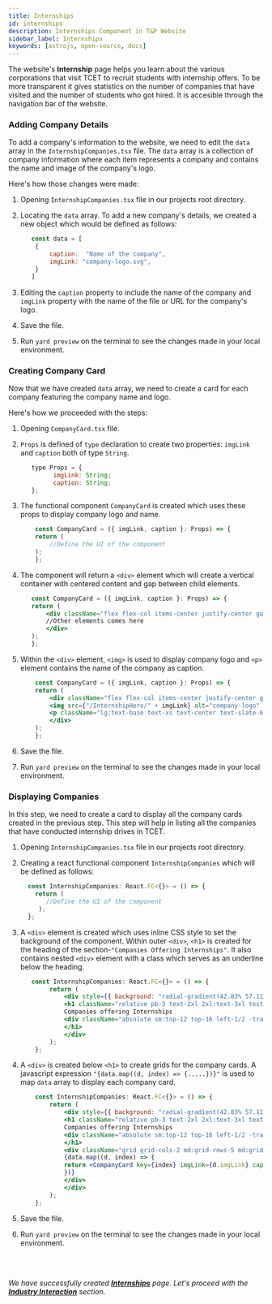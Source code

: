 ```yaml
---
title: Internships
id: internships
description: Internships Component in T&P Website
sidebar_label: Internships
keywords: [astrojs, open-source, docs]
---
```


The website's **Internship** page helps you learn about the various corporations that visit TCET to recruit students with internship offers. To be more transparent it gives statistics on the number of companies that have visited and the number of students who got hired. It is accesible through the navigation bar of the website.

### Adding Company Details

To add a company's information to the website, we need to edit the `data` array in the `InternshipCompanies.tsx` file. The `data` array is a collection of company information where each item represents a company and contains the name and image of the company's logo. 

Here's how those changes were made:

1. Opening `InternshipCompanies.tsx` file in our projects root directory. 

2. Locating the `data` array. To add a new company's details, we created a new object which would be defined as follows:
   
    ```jsx title="InternshipCompanies.tsx" showLineNumbers 
       const data = [
        {
            caption:  "Name of the company",
            imgLink: "company-logo.svg",
        }
       ]
    ```
3. Editing the `caption` property to include the name of the company and `imgLink` property with the name of the file or URL for the company's logo. 

4. Save the file. 

5. Run `yard preview` on the terminal to see the changes made in your local environment.

### Creating Company Card

Now that we have created `data` array, we need to create a card for each company featuring the company name and logo. 

Here's how we proceeded with the steps:

1. Opening `CompanyCard.tsx` file. 

2. `Props` is defined of `type` declaration to create two properties: `imgLink` and `caption` both of type `String`. 
     
     ```jsx title="CompanyCard.tsx" showLineNumbers 
        type Props = {
              imgLink: String;
              caption: String;
        };
    ```
3. The functional component `CompanyCard` is created which uses these props to display company logo and name. 

    ```jsx title="CompanyCard.tsx" showLineNumbers
        const CompanyCard = ({ imgLink, caption }: Props) => {
        return (
            //Define the UI of the component
        );
        };
    ```
4. The component will return a `<div>` element which will create a vertical container with centered content and gap between child elements.

     ```jsx title="CompanyCard.tsx" {3,5} showLineNumbers
        const CompanyCard = ({ imgLink, caption }: Props) => {
        return (
            <div className="flex flex-col items-center justify-center gap-3">
            //Other elements comes here
            </div>
        );
        };
    ```
5. Within the `<div>` element, `<img>` is used to display company logo and `<p>` element contains the name of the company as caption. 

    ```jsx title="CompanyCard.tsx" {4,5} showLineNumbers
        const CompanyCard = ({ imgLink, caption }: Props) => {
        return (
            <div className="flex flex-col items-center justify-center gap-3">
            <img src={"/InternshipHero/" + imgLink} alt="company-logo" />
            <p className="lg:text-base text-xs text-center text-slate-600">{caption}</p>
            </div>
        );
        };
    ```
6. Save the file. 

7. Run `yard preview` on the terminal to see the changes made in your local environment.

### Displaying Companies

In this step, we need to create a card to display all the company cards created in the previous step. This step will help in listing all the companies that have conducted internship drives in TCET. 

1. Opening `InternshipCompanies.tsx` file in our projects root directory. 

2. Creating a react functional component `InternshipCompanies` which will be defined as follows:
 
    ```jsx title="InternshipCompanies.tsx" showLineNumbers
      const InternshipCompanies: React.FC<{}> = () => {
        return (
           //Define the UI of the component
         );
      };
    ```
3. A `<div>` element is created which uses inline CSS style to set the background of the component. Within outer `<div>`, `<h1>` is created for the heading of the section-`"Companies Offering Internships"`. It also contains nested `<div>` element with a class which serves as an underline below the heading. 

    ```jsx title="InternshipCompanies.tsx" showLineNumbers
       const InternshipCompanies: React.FC<{}> = () => {
            return (
                <div style={{ background: "radial-gradient(42.83% 57.11% at 50% 100%, rgba(255, 225, 185, 0.7) 0%, rgba(255, 245, 232, 0.3) 100%)" }}>
                <h1 className="relative pb-3 text-2xl 2xl:text-3xl text-center mb-12 font-title">
                Companies offering Internships 
                <div className="absolute sm:top-12 top-16 left-1/2 -translate-x-1/2 lg:w-1/5 md:w-1/3 sm:w-1/2 w-full border-b border-slate-200"></div>
                </h1>
                </div>
            );
        };
    ```

4. A `<div>` is created below `<h1>` to create grids for the company cards. A javascript expression `"{data.map((d, index) => {.....})}"` is used to map `data` array to display each company card.

    ```jsx title="InternshipCompanies.tsx"{8-12} showLineNumbers
        const InternshipCompanies: React.FC<{}> = () => {
            return (
                <div style={{ background: "radial-gradient(42.83% 57.11% at 50% 100%, rgba(255, 225, 185, 0.7) 0%, rgba(255, 245, 232, 0.3) 100%)" }}>
                <h1 className="relative pb-3 text-2xl 2xl:text-3xl text-center mb-12 font-title">
                Companies offering Internships 
                <div className="absolute sm:top-12 top-16 left-1/2 -translate-x-1/2 lg:w-1/5 md:w-1/3 sm:w-1/2 w-full border-b border-slate-200"></div>
                </h1>
                <div className="grid grid-cols-2 md:grid-rows-5 md:grid-cols-5 2xl:grid-cols-6 gap-x-6 gap-y-8 mb-12 pb-12">
                {data.map((d, index) => {
                return <CompanyCard key={index} imgLink={d.imgLink} caption={d.caption} />;
                })}
                </div>
                </div>
            );
        };
    ```
5. Save the file.

6. Run `yard preview` on the terminal to see the changes made in your local environment.

<br/> <br/>

_We have successfully created [**Internships**](internships) page. Let's proceed with the [**Industry Interaction**](industry-interaction) section._






